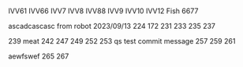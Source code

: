 #
IVV61
IVV66
IVV7
IVV8
IVV88
IVV9
IVV10
IVV12
Fish
6677



ascadcascasc
from robot
2023/09/13
224
172
231
233
235
237

239
meat
242
247
249
252
253
qs
test commit message
257
259
261

aewfswef
265
267

            
